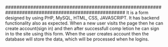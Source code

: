 ###################################################################################################
It is a form designed by using PHP, MySQL, HTML, CSS, JAVASCRIPT. It has backend functionality also
as expected. 
When a new user visits the page then he can create account(sign in) and then after successfull comp
letion he can sign in to the site using this form. 
When the user creates account then the database will store the data, which will be processed when 
he logins.
